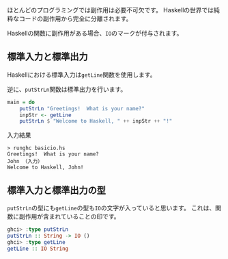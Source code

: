 


ほとんどのプログラミングでは副作用は必要不可欠です。
Haskellの世界では純粋なコードの副作用から完全に分離されます。

Haskellの関数に副作用がある場合、`IO`のマークが付与されます。


## 標準入力と標準出力

Haskellにおける標準入力は`getLine`関数を使用します。

逆に、`putStrLn`関数は標準出力を行います。

```hs
main = do
    putStrLn "Greetings!  What is your name?"
    inpStr <- getLine
    putStrLn $ "Welcome to Haskell, " ++ inpStr ++ "!"
```

入力結果

``` 
> runghc basicio.hs
Greetings!  What is your name?
John （入力）
Welcome to Haskell, John!
```

## 標準入力と標準出力の型

`putStrLn`の型にも`getLine`の型も`IO`の文字が入っていると思います。
これは、関数に副作用が含まれていることの印です。

```hs
ghci> :type putStrLn
putStrLn :: String -> IO ()
ghci> :type getLine
getLine :: IO String
```











